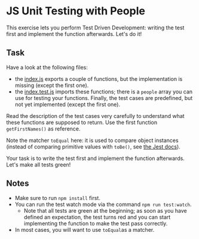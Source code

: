 # JS Unit Testing with People

This exercise lets you perform Test Driven Development: writing the test first and implement the function afterwards. Let's do it!

## Task

Have a look at the following files:

- the [index.js](index.js) exports a couple of functions, but the implementation is missing (except the first one).
- the [index.test.js](index.test.js) imports these functions; there is a `people` array you can use for testing your functions. Finally, the test cases are predefined, but not yet implemented (except the first one).

Read the description of the test cases very carefully to understand what these functions are supposed to return. Use the first function `getFirstNames()` as reference.

Note the matcher `toEqual` here: it is used to compare object instances (instead of comparing primitive values with `toBe()`, see [the Jest docs](https://jestjs.io/docs/expect#toequalvalue)).

Your task is to write the test first and implement the function afterwards. Let's make all tests green!

## Notes

- Make sure to run `npm install` first.
- You can run the test watch mode via the command `npm run test:watch`.
  - Note that all tests are green at the beginning; as soon as you have defined an expectation, the test turns red and you can start implementing the function to make the test pass correctly.
- In most cases, you will want to use `toEqual`as a matcher.
